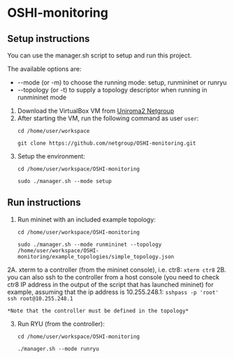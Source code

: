 # OSHI-monitoring
## Setup instructions

You can use the manager.sh script to setup and run this project.

The available options are:
- --mode (or -m) to choose the running mode: setup, runmininet or runryu
- --topology (or -t) to supply a topology descriptor when running in runmininet mode

1. Download the VirtualBox VM from [Uniroma2 Netgroup](http://netgroup.uniroma2.it/twiki/bin/view/Oshi/WebHome#AnchorSoftDown)
2. After starting the VM, run the following command as user `user`:
    ```
    cd /home/user/workspace
    
    git clone https://github.com/netgroup/OSHI-monitoring.git
    ```
3. Setup the environment:
    ```
    cd /home/user/workspace/OSHI-monitoring
    
    sudo ./manager.sh --mode setup
    ```

## Run instructions

1. Run mininet with an included example topology:
    ```
    cd /home/user/workspace/OSHI-monitoring
    
    sudo ./manager.sh --mode runmininet --topology /home/user/workspace/OSHI-monitoring/example_topologies/simple_topology.json
    ```
2A. xterm to a controller (from the mininet console), i.e. ctr8:
    ```
    xterm ctr8
    ```
2B. you can also ssh to the controller from a host console (you need to check ctr8 IP address in the output of the script that has launched mininet) for example, assuming that the ip address is 10.255.248.1:
    ```
    sshpass -p 'root' ssh root@10.255.248.1
    ```

    *Note that the controller must be defined in the topology*
3. Run RYU (from the controller):
    ```
    cd /home/user/workspace/OSHI-monitoring
    
    ./manager.sh --mode runryu
    ```
